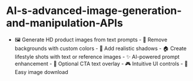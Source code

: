 # AI-s-advanced-image-generation-and-manipulation-APIs
- 🖼️ Generate HD product images from text prompts - 🎯 Remove backgrounds with custom colors - 🌅 Add realistic shadows - 🏠 Create lifestyle shots with text or reference images - ✨ AI-powered prompt enhancement - 📝 Optional CTA text overlay - 🎮 Intuitive UI controls - 💾 Easy image download
